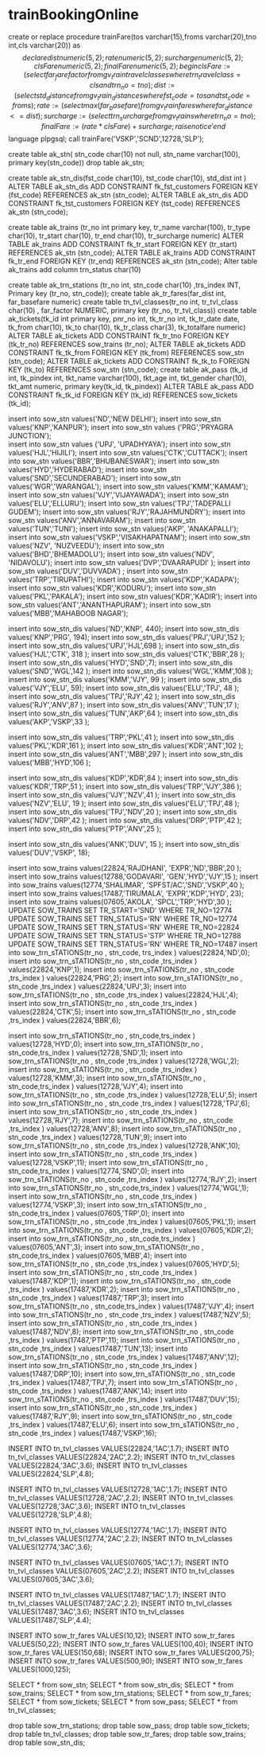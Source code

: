 # trainBookingOnline

create or replace procedure trainFare(tos varchar(15),froms varchar(20),tno int,cls varchar(20))
as $$ 
declare
dist numeric(5,2);
rate numeric(5,2);
surcharge numeric(5,2);
clsFare numeric(5,2);
finalFare numeric(5,2);
begin
clsFare:=(select far_farefactor from gv_traintravelclasses where trn_travelclass=cls and trn_no=tno);
dist:=(select std_distance from gv_train_distances where fst_code=tos and tst_code=froms);
rate:=(select max(far_basefare) from gv_trainfares where far_distance<=dist );
surcharge:=(select trn_surcharge from gv_trains where trn_no=tno);
finalFare:=(rate*clsFare)+surcharge;
raise notice '%',finalFare;
end $$ language plpgsql;
call trainFare('VSKP','SCND',12728,'SLP');



create table ak_stn( stn_code char(10) not null,  stn_name varchar(100), primary key(stn_code))
drop table ak_stn;

create table ak_stn_dis(fst_code char(10), tst_code char(10), std_dist int )
ALTER TABLE ak_stn_dis ADD CONSTRAINT fk_fst_customers FOREIGN KEY (fst_code) REFERENCES ak_stn (stn_code);
ALTER TABLE ak_stn_dis ADD CONSTRAINT fk_tst_customers FOREIGN KEY (tst_code) REFERENCES ak_stn (stn_code);

create table ak_trains (tr_no int primary key, tr_name varchar(100), tr_type char(10), tr_start char(10), tr_end char(10), tr_surcharge numeric)
ALTER TABLE ak_trains  ADD CONSTRAINT fk_tr_start FOREIGN KEY (tr_start) REFERENCES ak_stn (stn_code);
ALTER TABLE ak_trains  ADD CONSTRAINT fk_tr_end FOREIGN KEY (tr_end) REFERENCES ak_stn (stn_code);
Alter table ak_trains add column trn_status char(10)

create table ak_trn_stations (tr_no int, stn_code char(10) ,trs_index INT, Primary key (tr_no, stn_code));
create table ak_tr_fares(far_dist int, far_basefare numeric)
create table tn_tvl_classes(tr_no int, tr_tvl_class char(10) , far_factor NUMERIC, primary key (tr_no, tr_tvl_class))
create table ak_tickets(tk_id int primary key, pnr_no int, tk_tr_no int, tk_tr_date date, tk_from char(10), tk_to char(10), tk_tr_class char(3), tk_totalfare numeric)
ALTER TABLE ak_tickets  ADD CONSTRAINT fk_tr_tno FOREIGN KEY (tk_tr_no) REFERENCES sow_trains (tr_no);
ALTER TABLE ak_tickets ADD CONSTRAINT fk_tk_from FOREIGN KEY (tk_from) REFERENCES sow_stn (stn_code);
ALTER TABLE ak_tickets  ADD CONSTRAINT fk_tk_to FOREIGN KEY (tk_to) REFERENCES sow_stn (stn_code);
create table ak_pass (tk_id int, tk_pindex int, tkt_name varchar(100), tkt_age int, tkt_gender char(10), tkt_amt numeric, primary key(tk_id, tk_pindex))
ALTER TABLE ak_pass  ADD CONSTRAINT fk_tk_id FOREIGN KEY (tk_id) REFERENCES sow_tickets (tk_id);


insert into sow_stn values('ND','NEW DELHI');
insert into sow_stn values('KNP','KANPUR');
insert into sow_stn values ('PRG','PRYAGRA JUNCTION');    
insert into sow_stn values ('UPJ', 'UPADHYAYA');
insert into sow_stn values('HJL','HIJILI');
insert into sow_stn values('CTK','CUTTACK');
insert into sow_stn values('BBR','BHUBANESWAR');
insert into sow_stn values('HYD','HYDERABAD'); 
insert into sow_stn values('SND','SECUNDERABAD'); 
insert into sow_stn values('WGR','WARANGAL'); 
insert into sow_stn values('KMM','KAMAM');
insert into sow_stn values('VJY','VIJAYAWADA'); 
insert into sow_stn values('ELU','ELLURU');
insert into sow_stn values('TPJ','TADEPALLI GUDEM'); 
insert into sow_stn values('RJY','RAJAHMUNDRY'); 
insert into sow_stn values('ANV','ANNAVARAM'); 
insert into sow_stn values('TUN','TUNI');
insert into sow_stn values('AKP', 'ANAKAPALLI'); 
insert into sow_stn values('VSKP','VISAKHAPATNAM'); 
insert into sow_stn values('NZV', 'NUZVEEDU'); 
insert into sow_stn values('BHD','BHEMADOLU'); 
insert into sow_stn values('NDV', 'NIDAVOLU'); 
insert into sow_stn values('DVP','DVAARAPUDI' ); 
insert into sow_stn values('DUV','DUVVADA')   ; 
insert into sow_stn values('TRP','TIRUPATHI'); 
insert into sow_stn values('KDP','KADAPA'); 
insert into sow_stn values('KDR','KODURU'); 
insert into sow_stn values('PKL','PAKALA'); 
insert into sow_stn values('KDR','KADIR'); 
insert into sow_stn values('ANT','ANANTHAPURAM'); 
insert into sow_stn values('MBB','MAHABOOB NAGAR');

insert into sow_stn_dis values('ND','KNP', 440);
insert into sow_stn_dis values('KNP','PRG', 194);
insert into sow_stn_dis values('PRJ','UPJ',152 );
insert into sow_stn_dis values('UPJ','HJL',698 );
insert into sow_stn_dis values('HJL','CTK', 318 );
insert into sow_stn_dis values('CTK','BBR',28 );
insert into sow_stn_dis values('HYD','SND',7);
insert into sow_stn_dis values('SND','WGL',142 );
insert into sow_stn_dis values('WGL','KMM',108 );
insert into sow_stn_dis values('KMM','VJY', 99 );
insert into sow_stn_dis values('VJY','ELU',  59);
insert into sow_stn_dis values('ELU','TPJ', 48 );
insert into sow_stn_dis values('TPJ','RJY',42  );
insert into sow_stn_dis values('RJY','ANV',87  );
insert into sow_stn_dis values('ANV','TUN',17  );
insert into sow_stn_dis values('TUN','AKP',64  );
insert into sow_stn_dis values('AKP','VSKP',33  );

insert into sow_stn_dis values('TRP','PKL',41  );
insert into sow_stn_dis values('PKL','KDR',161  );
insert into sow_stn_dis values('KDR','ANT',102  );
insert into sow_stn_dis values('ANT','MBB',297  );
insert into sow_stn_dis values('MBB','HYD',106  );

insert into sow_stn_dis values('KDP','KDR',84  );
insert into sow_stn_dis values('KDR','TRP',51  );
insert into sow_stn_dis values('TRP','VJY',386  );
insert into sow_stn_dis values('VJY','NZV',41  );
insert into sow_stn_dis values('NZV','ELU', 19 );
insert into sow_stn_dis values('ELU','TPJ',48  );
insert into sow_stn_dis values('TPJ','NDV',20  );
insert into sow_stn_dis values('NDV','DRP',42  );
insert into sow_stn_dis values('DRP','PTP',42  );
insert into sow_stn_dis values('PTP','ANV',25  );

insert into sow_stn_dis values('ANK','DUV', 15 );
insert into sow_stn_dis values('DUV','VSKP',  18);


insert into sow_trains values(22824,'RAJDHANI', 'EXPR','ND','BBR',20 );
insert into sow_trains values(12788,'GODAVARI', 'GEN','HYD','VJY',15 );
insert into sow_trains values(12774,'SHALIMAR', 'SPFST/AC','SND','VSKP',40 );
insert into sow_trains values(17487,'TIRUMALA', 'EXPR','KDP','HYD', 23);
insert into sow_trains values(07605,'AKOLA', 'SPCL','TRP','HYD',30 );
UPDATE SOW_TRAINS SET TR_START='SND' WHERE TR_NO=12774
UPDATE SOW_TRAINS SET TRN_STATUS='RN' WHERE TR_NO=12774
UPDATE SOW_TRAINS SET TRN_STATUS='RN' WHERE TR_NO=22824
UPDATE SOW_TRAINS SET TRN_STATUS='STP' WHERE TR_NO=12788
UPDATE SOW_TRAINS SET TRN_STATUS='RN' WHERE TR_NO=17487
insert into sow_trn_sTATIONS(tr_no , stn_code, trs_index  ) values(22824,'ND',0);
insert into sow_trn_sTATIONS(tr_no , stn_code ,trs_index ) values(22824,'KNP',1);
insert into sow_trn_sTATIONS(tr_no , stn_code ,trs_index ) values(22824,'PRG',2);
insert into sow_trn_sTATIONS(tr_no , stn_code ,trs_index ) values(22824,'UPJ',3);
insert into sow_trn_sTATIONS(tr_no , stn_code ,trs_index ) values(22824,'HJL',4);
insert into sow_trn_sTATIONS(tr_no , stn_code ,trs_index ) values(22824,'CTK',5);
insert into sow_trn_sTATIONS(tr_no , stn_code ,trs_index ) values(22824,'BBR',6);
                                                                  
insert into sow_trn_sTATIONS(tr_no , stn_code,trs_index  ) values(12728,'HYD',0);
insert into sow_trn_sTATIONS(tr_no , stn_code,trs_index  ) values(12728,'SND',1);
insert into sow_trn_sTATIONS(tr_no , stn_code ,trs_index ) values(12728,'WGL',2);
insert into sow_trn_sTATIONS(tr_no , stn_code ,trs_index ) values(12728,'KMM',3);
insert into sow_trn_sTATIONS(tr_no , stn_code,trs_index ) values(12728,'VJY',4);
insert into sow_trn_sTATIONS(tr_no , stn_code ,trs_index ) values(12728,'ELU',5);
insert into sow_trn_sTATIONS(tr_no , stn_code ,trs_index ) values(12728,'TPJ',6);
insert into sow_trn_sTATIONS(tr_no , stn_code ,trs_index ) values(12728,'RJY',7);
insert into sow_trn_sTATIONS(tr_no , stn_code ,trs_index ) values(12728,'ANV',8);
insert into sow_trn_sTATIONS(tr_no , stn_code ,trs_index ) values(12728,'TUN',9);
insert into sow_trn_sTATIONS(tr_no , stn_code ,trs_index  ) values(12728,'ANK',10);
insert into sow_trn_sTATIONS(tr_no , stn_code ,trs_index ) values(12728,'VSKP',11);
insert into sow_trn_sTATIONS(tr_no , stn_code,trs_index  ) values(12774,'SND',0);
insert into sow_trn_sTATIONS(tr_no , stn_code ,trs_index ) values(12774,'RJY',2);
insert into sow_trn_sTATIONS(tr_no , stn_code,trs_index  ) values(12774,'WGL',1);
insert into sow_trn_sTATIONS(tr_no , stn_code ,trs_index ) values(12774,'VSKP',3);
insert into sow_trn_sTATIONS(tr_no , stn_code,trs_index  ) values(07605,'TRP',0);
insert into sow_trn_sTATIONS(tr_no , stn_code ,trs_index ) values(07605,'PKL',1);
insert into sow_trn_sTATIONS(tr_no , stn_code ,trs_index ) values(07605,'KDR',2);
insert into sow_trn_sTATIONS(tr_no , stn_code,trs_index  ) values(07605,'ANT',3);
insert into sow_trn_sTATIONS(tr_no , stn_code,trs_index  ) values(07605,'MBB',4);
insert into sow_trn_sTATIONS(tr_no , stn_code ,trs_index ) values(07605,'HYD',5);
insert into sow_trn_sTATIONS(tr_no , stn_code ,trs_index ) values(17487,'KDP',1);
insert into sow_trn_sTATIONS(tr_no , stn_code ,trs_index ) values(17487,'KDR',2);
insert into sow_trn_sTATIONS(tr_no , stn_code ,trs_index ) values(17487,'TRP',3);
insert into sow_trn_sTATIONS(tr_no , stn_code,trs_index  ) values(17487,'VJY',4);
insert into sow_trn_sTATIONS(tr_no , stn_code ,trs_index ) values(17487,'NZV',5);
insert into sow_trn_sTATIONS(tr_no , stn_code ,trs_index ) values(17487,'NDV',8);
insert into sow_trn_sTATIONS(tr_no , stn_code ,trs_index  ) values(17487,'PTP',11);
insert into sow_trn_sTATIONS(tr_no , stn_code ,trs_index ) values(17487,'TUN',13);
insert into sow_trn_sTATIONS(tr_no , stn_code ,trs_index ) values(17487,'ANV',12);
insert into sow_trn_sTATIONS(tr_no , stn_code ,trs_index ) values(17487,'DRP',10);
insert into sow_trn_sTATIONS(tr_no , stn_code ,trs_index ) values(17487,'TPJ',7);
insert into sow_trn_sTATIONS(tr_no , stn_code ,trs_index ) values(17487,'ANK',14);
insert into sow_trn_sTATIONS(tr_no , stn_code ,trs_index ) values(17487,'DUV',15);
insert into sow_trn_sTATIONS(tr_no , stn_code ,trs_index ) values(17487,'RJY',9);
insert into sow_trn_sTATIONS(tr_no , stn_code ,trs_index ) values(17487,'ELU',6);
insert into sow_trn_sTATIONS(tr_no , stn_code ,trs_index ) values(17487,'VSKP',16);

INSERT INTO tn_tvl_classes VALUES(22824,'1AC',1.7);
INSERT INTO tn_tvl_classes VALUES(22824,'2AC',2.2);
INSERT INTO tn_tvl_classes VALUES(22824,'3AC',3.6);
INSERT INTO tn_tvl_classes VALUES(22824,'SLP',4.8);

INSERT INTO tn_tvl_classes VALUES(12728,'1AC',1.7);
INSERT INTO tn_tvl_classes VALUES(12728,'2AC',2.2);
INSERT INTO tn_tvl_classes VALUES(12728,'3AC',3.6);
INSERT INTO tn_tvl_classes VALUES(12728,'SLP',4.8);

INSERT INTO tn_tvl_classes VALUES(12774,'1AC',1.7);
INSERT INTO tn_tvl_classes VALUES(12774,'2AC',2.2);
INSERT INTO tn_tvl_classes VALUES(12774,'3AC',3.6);

INSERT INTO tn_tvl_classes VALUES(07605,'1AC',1.7);
INSERT INTO tn_tvl_classes VALUES(07605,'2AC',2.2);
INSERT INTO tn_tvl_classes VALUES(07605,'3AC',3.6);


INSERT INTO tn_tvl_classes VALUES(17487,'1AC',1.7);
INSERT INTO tn_tvl_classes VALUES(17487,'2AC',2.2);
INSERT INTO tn_tvl_classes VALUES(17487,'3AC',3.6);
INSERT INTO tn_tvl_classes VALUES(17487,'SLP',4.4);


INSERT INTO sow_tr_fares VALUES(10,12);
INSERT INTO sow_tr_fares VALUES(50,22);
INSERT INTO sow_tr_fares VALUES(100,40);
INSERT INTO sow_tr_fares VALUES(150,68);
INSERT INTO sow_tr_fares VALUES(200,75);
INSERT INTO sow_tr_fares VALUES(500,90);
INSERT INTO sow_tr_fares VALUES(1000,125);

SELECT * from sow_stn;
SELECT * from sow_stn_dis;
SELECT * from sow_trains;
SELECT * from sow_trn_stations;
SELECT * from sow_tr_fares;
SELECT * from sow_tickets;
SELECT * from sow_pass;
SELECT * from tn_tvl_classes;

drop table sow_trn_stations;
drop table sow_pass;
drop table sow_tickets;
drop table tn_tvl_classes;
drop table sow_tr_fares;
drop table sow_trains;
drop table sow_stn_dis;
